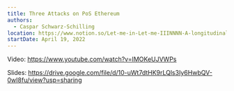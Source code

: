 ```yaml
---
title: Three Attacks on PoS Ethereum
authors:
  - Caspar Schwarz-Schilling
location: https://www.notion.so/Let-me-in-Let-me-IIINNNN-A-longitudinal-study-of-the-transaction-supply-chain-from-CryptoKitties-t-1cfd9895554181868b85ef0297df343b?pvs=21
startDate: April 19, 2022
---
```


Video: <https://www.youtube.com/watch?v=IMOKeUJVWPs>

Slides: <https://drive.google.com/file/d/10-uWt7dtHK9rLQls3Iy6HwbQV-0wI8fu/view?usp=sharing>
